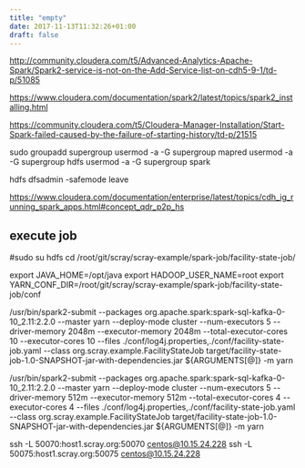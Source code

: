 ```yaml
---
title: "empty"
date: 2017-11-13T11:32:26+01:00
draft: false 
---
```

http://community.cloudera.com/t5/Advanced-Analytics-Apache-Spark/Spark2-service-is-not-on-the-Add-Service-list-on-cdh5-9-1/td-p/51085

https://www.cloudera.com/documentation/spark2/latest/topics/spark2_installing.html

https://community.cloudera.com/t5/Cloudera-Manager-Installation/Start-Spark-failed-caused-by-the-failure-of-starting-history/td-p/21515

sudo groupadd supergroup
usermod -a -G supergroup mapred
usermod -a -G supergroup hdfs
usermod -a -G supergroup spark

hdfs dfsadmin -safemode leave

https://www.cloudera.com/documentation/enterprise/latest/topics/cdh_ig_running_spark_apps.html#concept_qdr_p2p_hs

## execute job

#sudo su hdfs
cd /root/git/scray/scray-example/spark-job/facility-state-job/

export JAVA_HOME=/opt/java
export HADOOP_USER_NAME=root
export YARN_CONF_DIR=/root/git/scray/scray-example/spark-job/facility-state-job/conf

/usr/bin/spark2-submit --packages org.apache.spark:spark-sql-kafka-0-10_2.11:2.2.0 --master yarn --deploy-mode cluster --num-executors 5 --driver-memory 2048m --executor-memory 2048m --total-executor-cores 10 --executor-cores 10 --files ./conf/log4j.properties,./conf/facility-state-job.yaml --class org.scray.example.FacilityStateJob target/facility-state-job-1.0-SNAPSHOT-jar-with-dependencies.jar ${ARGUMENTS[@]} -m yarn


/usr/bin/spark2-submit --packages org.apache.spark:spark-sql-kafka-0-10_2.11:2.2.0 --master yarn --deploy-mode cluster --num-executors 5 --driver-memory 512m --executor-memory 512m --total-executor-cores 4 --executor-cores 4 --files ./conf/log4j.properties,./conf/facility-state-job.yaml --class org.scray.example.FacilityStateJob target/facility-state-job-1.0-SNAPSHOT-jar-with-dependencies.jar ${ARGUMENTS[@]} -m yarn


ssh -L 50070:host1.scray.org:50070 centos@10.15.24.228
ssh -L 50075:host1.scray.org:50075 centos@10.15.24.228

```
```

```
```

```
```

```
```


```
```

```
```

```
```

```

```
```

```
```

```
```

```
```

```
